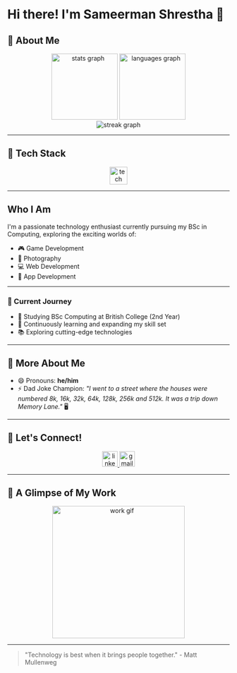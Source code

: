 # Hi there! I'm Sameerman Shrestha 👋

## 🌟 About Me

<div align="center"> 
  <img src="https://github-readme-stats.vercel.app/api?username=shresthasameerman&hide_title=false&hide_rank=false&show_icons=true&include_all_commits=true&count_private=true&disable_animations=false&theme=dracula&locale=en&hide_border=false&order=1" height="150" alt="stats graph" /> 
  <img src="https://github-readme-stats.vercel.app/api/top-langs?username=shresthasameerman&locale=en&hide_title=false&layout=compact&card_width=320&langs_count=5&theme=dracula&hide_border=false&order=2" height="150" alt="languages graph" /> 
</div>

<div align="center">
  <img src="https://streak-stats.demolab.com?user=shresthasameerman&theme=dracula&hide_border=false" alt="streak graph" />
</div>

---

## 🚀 Tech Stack
<div align="center"> 
  <img src="https://skillicons.dev/icons?i=py,javascript,react,godot,html,css,php,scss,git,github,vscode" height="40" alt="tech stack" /> 
</div>

---

## Who I Am

I'm a passionate technology enthusiast currently pursuing my BSc in Computing, exploring the exciting worlds of:

- 🎮 Game Development
- 📸 Photography
- 💻 Web Development
- 📱 App Development

---

### 🌱 Current Journey
- 🏫 Studying BSc Computing at British College (2nd Year)
- 🚀 Continuously learning and expanding my skill set
- 📚 Exploring cutting-edge technologies

---

## 🤔 More About Me

- 😄 Pronouns: **he/him**
- ⚡ Dad Joke Champion: *"I went to a street where the houses were numbered 8k, 16k, 32k, 64k, 128k, 256k and 512k. It was a trip down Memory Lane."* 🖥️

---

## 🤝 Let's Connect!

<div align="center"> 
  <a href="YOUR_LINKEDIN_URL" target="_blank"> 
    <img src="https://img.shields.io/static/v1?message=LinkedIn&logo=linkedin&label=&color=0077B5&logoColor=white&labelColor=&style=for-the-badge" height="35" alt="linkedin logo" /> 
  </a> 
  <a href="mailto:YOUR_EMAIL" target="_blank"> 
    <img src="https://img.shields.io/static/v1?message=Gmail&logo=gmail&label=&color=D14836&logoColor=white&labelColor=&style=for-the-badge" height="35" alt="gmail logo" /> 
  </a> 
</div>

---

## 🎨 A Glimpse of My Work

<div align="center">
  <img src="https://media.giphy.com/media/3o7aD2sa1g0g0g0g0g/giphy.gif" width="300" alt="work gif" />
</div>

---

> "Technology is best when it brings people together." - Matt Mullenweg
